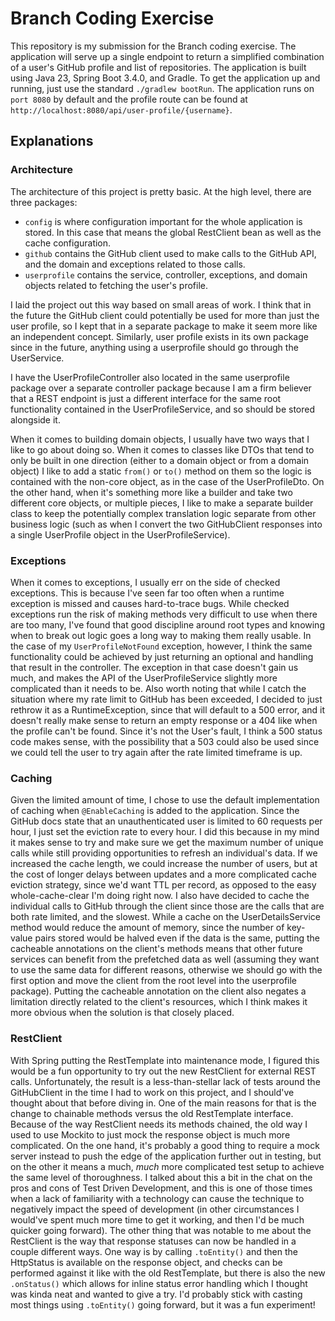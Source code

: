 # Branch Coding Exercise
This repository is my submission for the Branch coding exercise. The application will serve up a single endpoint to return 
a simplified combination of a user's GitHub profile and list of repositories. The application is built using Java 23, Spring Boot 3.4.0, 
and Gradle. To get the application up and running, just use the standard `./gradlew bootRun`. The application runs on `port 8080`
by default and the profile route can be found at `http://localhost:8080/api/user-profile/{username}`.

## Explanations

### Architecture
The architecture of this project is pretty basic. At the high level, there are three packages:
* `config` is where configuration important for the whole application is stored. In this case that means the global RestClient
  bean as well as the cache configuration.
* `github` contains the GitHub client used to make calls to the GitHub API, and the domain and exceptions related to those calls.
* `userprofile` contains the service, controller, exceptions, and domain objects related to fetching the user's profile.

I laid the project out this way based on small areas of work. I think that in the future the GitHub client could potentially 
be used for more than just the user profile, so I kept that in a separate package to make it seem more like an independent concept.
Similarly, user profile exists in its own package since in the future, anything using a userprofile should go through the UserService.

I have the UserProfileController also located in the same userprofile package over a separate controller package because
I am a firm believer that a REST endpoint is just a different interface for the same root functionality contained in the 
UserProfileService, and so should be stored alongside it.

When it comes to building domain objects, I usually have two ways that I like to go about doing so. When it comes to classes 
like DTOs that tend to only be built in one direction (either to a domain object or from a domain object) I like to add a
static `from()` or `to()` method on them so the logic is contained with the non-core object, as in the case of the UserProfileDto.
On the other hand, when it's something more like a builder and take two different core objects, or multiple pieces, I 
like to make a separate builder class to keep the potentially complex translation logic separate from other business logic 
(such as when I convert the two GitHubClient responses into a single UserProfile object in the UserProfileService).

### Exceptions
When it comes to exceptions, I usually err on the side of checked exceptions. This is because I've seen far too often when
a runtime exception is missed and causes hard-to-trace bugs. While checked exceptions run the risk of making methods very 
difficult to use when there are too many, I've found that good discipline around root types and knowing when to break out
logic goes a long way to making them really usable. In the case of my `UserProfileNotFound` exception, however, I think 
the same functionality could be achieved by just returning an optional and handling that result in the controller. The 
exception in that case doesn't gain us much, and makes the API of the UserProfileService slightly more complicated than 
it needs to be. Also worth noting that while I catch the situation where my rate limit to GitHub has been exceeded, I 
decided to just rethrow it as a RuntimeException, since that will default to a 500 error, and it doesn't really make sense 
to return an empty response or a 404 like when the profile can't be found. Since it's not the User's fault, I think a 500 
status code makes sense, with the possibility that a 503 could also be used since we could tell the user to try again after
the rate limited timeframe is up.

### Caching
Given the limited amount of time, I chose to use the default implementation of caching when `@EnableCaching` is added to
the application. Since the GitHub docs state that an unauthenticated user is limited to 60 requests per hour, I just set 
the eviction rate to every hour. I did this because in my mind it makes sense to try and make sure we get the maximum number 
of unique calls while still providing opportunities to refresh an individual's data. If we increased the cache length, we 
could increase the number of users, but at the cost of longer delays between updates and a more complicated cache eviction 
strategy, since we'd want TTL per record, as opposed to the easy whole-cache-clear I'm doing right now. I also have decided
to cache the individual calls to GitHub through the client since those are the calls that are both rate limited, and the
slowest. While a cache on the UserDetailsService method would reduce the amount of memory, since the number of key-value 
pairs stored would be halved even if the data is the same, putting the cacheable annotations on the client's methods means 
that other future services can benefit from the prefetched data as well (assuming they want to use the same data for 
different reasons, otherwise we should go with the first option and move the client from the root level into the 
userprofile package). Putting the cacheable annotation on the client also negates a limitation directly related to the 
client's resources, which I think makes it more obvious when the solution is that closely placed.

### RestClient
With Spring putting the RestTemplate into maintenance mode, I figured this would be a fun opportunity to try out the new 
RestClient for external REST calls. Unfortunately, the result is a less-than-stellar lack of tests around the GitHubClient 
in the time I had to work on this project, and I should've thought about that before diving in. One of the main reasons 
for that is the change to chainable methods versus the old RestTemplate interface. Because of the way RestClient needs 
its methods chained, the old way I used to use Mockito to just mock the response object is much more complicated. On the 
one hand, it's probably a good thing to require a mock server instead to push the edge of the application further out in 
testing, but on the other it means a much, _much_ more complicated test setup to achieve the same level of thoroughness. 
I talked about this a bit in the chat on the pros and cons of Test Driven Development, and this is one of those times when
a lack of familiarity with a technology can cause the technique to negatively impact the speed of development (in other 
circumstances I would've spent much more time to get it working, and then I'd be much quicker going forward). The other
thing that was notable to me about the RestClient is the way that response statuses can now be handled in a couple 
different ways. One way is by calling `.toEntity()` and then the HttpStatus is available on the response object, and 
checks can be performed against it like with the old RestTemplate, but there is also the new `.onStatus()` which allows 
for inline status error handling which I thought was kinda neat and wanted to give a try. I'd probably stick with casting 
most things using `.toEntity()` going forward, but it was a fun experiment!